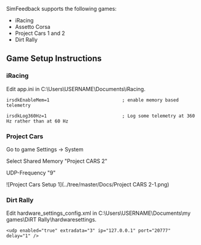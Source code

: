 SimFeedback supports the following games:

* iRacing
* Assetto Corsa
* Project Cars 1 and 2
* Dirt Rally

## Game Setup Instructions

### iRacing 

Edit app.ini in C:\Users\USERNAME\Documents\iRacing.


`irsdkEnableMem=1                        	; enable memory based telemetry`

`irsdkLog360Hz=1                         	; Log some telemetry at 360 Hz rather than at 60 Hz`

### Project Cars

Go to game Settings -> System

Select Shared Memory "Project CARS 2"

UDP-Frequency "9"

![Project Cars Setup 1](../tree/master/Docs/Project CARS 2-1.png)


### Dirt Rally
Edit hardware_settings_config.xml  in C:\Users\USERNAME\Documents\my games\DiRT Rally\hardwaresettings.

`<udp enabled="true" extradata="3" ip="127.0.0.1" port="20777" delay="1" />`
